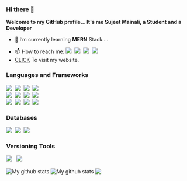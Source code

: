 ### Hi there 👋
<b>Welcome to my GitHub profile... It's me Sujeet Mainali, a Student and a Developer</b>
<!--**SujeetMainali/SujeetMainali** is a ✨ _special_ ✨ repository because its `README.md` (this file) appears on your GitHub profile.

Here are some ideas to get you started: -->

<!--- 🔭 I’m currently working on ... -->
- 🌱 I’m currently learning <b>MERN</b> Stack....
<!-- - 👯 I’m looking to collaborate on ...
- 🤔 I’m looking for help with ...
- 💬 Ask me about ... -->
- 📫 How to reach me: <a href = "https://www.facebook.com/sujeet.mainali" target = "_blank">
<img src = "https://img.shields.io/badge/-Facebook-1877F2?logo=facebook&logoColor=fff"></a>&nbsp;
<a target = "_blank" href = "https://www.instagram.com/mainalisujeet/"><img src = "https://img.shields.io/badge/-Instagram-E4405F?logo=instagram&logoColor=fff"></a>&nbsp;
<a target = "_blank" href = "https://twitter.com/MainaliSujeet"><img src = "https://img.shields.io/badge/-Twitter-1DA1F2?logo=twitter&logoColor=fff"></a>&nbsp;
<a target = "_blank" href = "https://www.linkedin.com/in/sujeet-mainali-a72902225/"><img src = "https://img.shields.io/badge/-Linkedln-0A66C2?logo=linkedLn&logoColor=fff"></a>
- <a target="_blank" href = "https://sujeetmainali.com.np">CLICK</a>&nbsp;To visit my website.
<!-- - 😄 Pronouns: ...
- ⚡ Fun fact: ... -->
<h3><b>Languages and Frameworks</b></h3>
<p>
<img src = "https://img.shields.io/badge/-HTML-e34f26?logo=html5&logoColor=fff">&nbsp; 
<img src = "https://img.shields.io/badge/-CSS-1572B6?logo=css3&logoColor=#1572B6">&nbsp;
<img src = "https://img.shields.io/badge/-FLUTTER-03dbfc?logo=flutter&logoColor=#1572B6">&nbsp;
<img src = "https://img.shields.io/badge/-DJANGO-092E20?logo=django&logoColor=#1572B6">&nbsp;<br>
<img src = "https://img.shields.io/badge/-DART-945DD6?logo=dart&logoColor=#1572B6">&nbsp;
<img src = "https://img.shields.io/badge/-PYTHON-3776AB?logo=python&logoColor=fce803">&nbsp;
<img src = "https://img.shields.io/badge/-JAVA-3776AB?logo=java&logoColor=fff">&nbsp;
<img src = "https://img.shields.io/badge/-JavaScript-3776AB?logo=javascript&logoColor=fce803">&nbsp;<br>
<img src = "https://img.shields.io/badge/-TypeScript-000000?logo=typescript&logoColor=007acc">&nbsp;
<img src = "https://img.shields.io/badge/-GraphQL-161e26?logo=graphql&logoColor=e535ab">&nbsp;
<img src = "https://img.shields.io/badge/-REACT-000000?logo=react&logoColor=#1572B6">&nbsp;
<img src = "https://img.shields.io/badge/-NODE Js.-3776AB?logo=nodedotjs&logoColor=ffffff">&nbsp;
</p>
<h3><b>Databases</b></h3>
<p>
<img src="https://img.shields.io/badge/MySQL-007acc?style=for-the-badge&logo=mysql&logoColor=ffffff"/>&nbsp;
<img src="https://img.shields.io/badge/MongoDB-4EA94B?style=for-the-badge&logo=mongodb&logoColor=white" />&nbsp;
<img src="https://img.shields.io/badge/PostgreSQL-0064a5?style=for-the-badge&logo=postgreSQL&logoColor=white" />&nbsp;
</p>

<h3><b>Versioning Tools</b></h3>
 <p><img src="https://img.shields.io/badge/Github-000000?style=for-the-badge&logo=github&logoColor=white" /> &nbsp; <img src="https://img.shields.io/badge/Git-cb4b16?style=for-the-badge&logo=git&logoColor=white" /></p>

<!-- ![Github stats](https://github-readme-stats.vercel.app/api?username=SujeetMainali&count_private=true&show_icons=true&theme=radical) -->
<!-- ![Top Languages](https://github-readme-stats.vercel.app/api/top-langs/?username=SujeetMainali&show_icons=true&theme=radical) -->

<img align="center" src="https://github-readme-streak-stats.herokuapp.com?user=SujeetMainali&theme=vue-dark&hide_border=true&date_format=M%20j%5B%2C%20Y%5D" alt="My github stats" />

<img align="center" src="https://github-readme-stats.vercel.app/api?username=SujeetMainali&show_icons=true&include_all_commits=true&theme=cobalt&hide_border=true" alt="My github stats" /> 

<img align="center" src="https://github-readme-stats.vercel.app/api/top-langs/?username=SujeetMainali&layout=compact&theme=cobalt&hide_border=true" />
